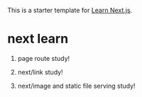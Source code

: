 This is a starter template for [Learn Next.js](https://nextjs.org/learn).

# next learn

1. page route study!

2. next/link study!

3. next/image and static file serving study!
